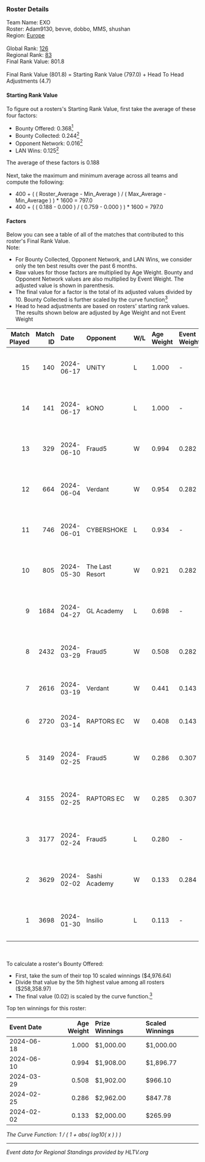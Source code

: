 ### Roster Details<br />
Team Name: EXO<br />
Roster: Adam9130, bevve, dobbo, MMS, shushan<br />
Region: [Europe]( ../standings_europe.md)<br />
<br />
Global Rank: [126](../standings_global.md)<br />
Regional Rank: [83]( ../standings_europe.md)<br />
Final Rank Value:  801.8<br />
<br />
Final Rank Value (801.8) = Starting Rank Value (797.0) + Head To Head Adjustments (4.7)<br />

#### Starting Rank Value<br />
To figure out a rosters's Starting Rank Value, first take the average of these four factors:<br />
- Bounty Offered: 0.368[<sup>1</sup>](#table2)
- Bounty Collected: 0.244[<sup>2</sup>](#table1)
- Opponent Network: 0.016[<sup>2</sup>](#table1)
- LAN Wins: 0.125[<sup>2</sup>](#table1)

The average of these factors is 0.188<br />
<br />
Next, take the maximum and minimum average across all teams and compute the following:<br />
- 400 + ( ( Roster_Average - Min_Average ) / ( Max_Average - Min_Average ) ) * 1600 = 797.0
- 400 + ( ( 0.188 - 0.000 ) / ( 0.759 - 0.000 ) ) * 1600 = 797.0


#### Factors<br />
Below you can see a table of all of the matches that contributed to this roster's Final Rank Value.<br />
Note:<br />

- For Bounty Collected, Opponent Network, and LAN Wins, we consider only the ten best results over the past 6 months.
- Raw values for those factors are multiplied by Age Weight. Bounty and Opponent Network values are also multiplied by Event Weight. The adjusted value is shown in parenthesis.
- The final value for a factor is the total of its adjusted values divided by 10. Bounty Collected is further scaled by the curve function[<sup>3</sup>](#curveFunction)
- Head to head adjustments are based on rosters' starting rank values. The results shown below are adjusted by Age Weight and not Event Weight
<span id="table1"></span><br />


| Match Played | Match ID | Date       | Opponent        | W/L | Age Weight | Event Weight | Bounty Collected | Opponent Network | LAN Wins  | H2H Adj. | Roster                                     |
| -: | -: | :- | :- | :- | :- | :- | :- | :- | :- | -: | :- |
|           15 |      140 | 2024-06-17 | UNiTY           | L   | 1.000      | -            | -                | -                | -         |    -7.13 | Adam9130, bevve, dobbo, MMS, shushan       |
|           14 |      141 | 2024-06-17 | kONO            | L   | 1.000      | -            | -                | -                | -         |   -11.80 | Adam9130, bevve, dobbo, MMS, shushan       |
|           13 |      329 | 2024-06-10 | Fraud5          | W   | 0.994      | 0.282        | 0.007 (0.002)    | 0.082 (0.023)    | 0 (0.000) |    10.73 | Adam9130, bevve, dobbo, MMS, shushan       |
|           12 |      664 | 2024-06-04 | Verdant         | W   | 0.954      | 0.282        | 0.013 (0.003)    | 0.327 (0.088)    | 0 (0.000) |    17.23 | Adam9130, bevve, dobbo, MMS, shushan       |
|           11 |      746 | 2024-06-01 | CYBERSHOKE      | L   | 0.934      | -            | -                | -                | -         |   -12.85 | Adam9130, bevve, dobbo, MMS, shushan       |
|           10 |      805 | 2024-05-30 | The Last Resort | W   | 0.921      | 0.282        | 0.000 (0.000)    | 0.000 (0.000)    | 0 (0.000) |     2.63 | Adam9130, bevve, dobbo, MMS, shushan       |
|            9 |     1684 | 2024-04-27 | GL Academy      | L   | 0.698      | -            | -                | -                | -         |   -11.45 | Adam9130, bevve, dobbo, MMS, shushan       |
|            8 |     2432 | 2024-03-29 | Fraud5          | W   | 0.508      | 0.282        | 0.007 (0.001)    | 0.082 (0.012)    | 1 (0.508) |     5.53 | Adam9130, bevve, dobbo, eraa, Thomas       |
|            7 |     2616 | 2024-03-19 | Verdant         | W   | 0.441      | 0.143        | 0.013 (0.001)    | 0.327 (0.021)    | 0 (0.000) |     8.14 | Adam9130, bevve, dobbo, eraa, RuStY        |
|            6 |     2720 | 2024-03-14 | RAPTORS EC      | W   | 0.408      | 0.143        | 0.001 (0.000)    | 0.048 (0.003)    | 0 (0.000) |     3.62 | Adam9130, bevve, dobbo, eraa, RuStY        |
|            5 |     3149 | 2024-02-25 | Fraud5          | W   | 0.286      | 0.307        | 0.007 (0.001)    | 0.082 (0.007)    | 1 (0.286) |     3.38 | Adam9130, bevve, dobbo, Extinct, smooya    |
|            4 |     3155 | 2024-02-25 | RAPTORS EC      | W   | 0.285      | 0.307        | 0.001 (0.000)    | 0.048 (0.004)    | 1 (0.285) |     2.62 | Adam9130, bevve, dobbo, Extinct, smooya    |
|            3 |     3177 | 2024-02-24 | Fraud5          | L   | 0.280      | -            | -                | -                | -         |    -5.59 | Adam9130, bevve, dobbo, Extinct, smooya    |
|            2 |     3629 | 2024-02-02 | Sashi Academy   | W   | 0.133      | 0.284        | 0.001 (0.000)    | 0.000 (0.000)    | 0 (0.000) |     0.75 | Adam9130, AwaykeN, bevve, dobbo, Duplicate |
|            1 |     3698 | 2024-01-30 | Insilio         | L   | 0.113      | -            | -                | -                | -         |    -1.09 | Adam9130, AwaykeN, bevve, dobbo, Duplicate |

<br />
<span id="table2"></span><br />
To calculate a roster's Bounty Offered:<br />

- First, take the sum of their top 10 scaled winnings ($4,976.64)
- Divide that value by the 5th highest value among all rosters ($258,358.97)
- The final value (0.02) is scaled by the curve function.[<sup>3</sup>](#curveFunction)

Top ten winnings for this roster:<br />

| Event Date | Age Weight | Prize Winnings | Scaled Winnings |
| :- | -: | :- | :- |
| 2024-06-18 |      1.000 | $1,000.00      | $1,000.00       |
| 2024-06-10 |      0.994 | $1,908.00      | $1,896.77       |
| 2024-03-29 |      0.508 | $1,902.00      | $966.10         |
| 2024-02-25 |      0.286 | $2,962.00      | $847.78         |
| 2024-02-02 |      0.133 | $2,000.00      | $265.99         |


<span id="curveFunction"></span>_The Curve Function: 1 / ( 1 + abs( log10( x ) ) )_<br />

---
_Event data for Regional Standings provided by HLTV.org_<br />
